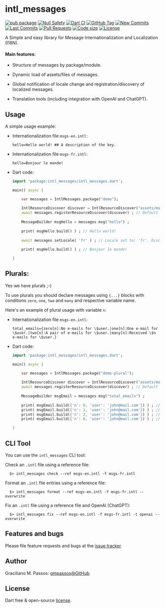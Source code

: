 # intl_messages

[![pub package](https://img.shields.io/pub/v/intl_messages.svg?logo=dart&logoColor=00b9fc)](https://pub.dartlang.org/packages/intl_messages)
[![Null Safety](https://img.shields.io/badge/null-safety-brightgreen)](https://dart.dev/null-safety)
[![Dart CI](https://github.com/gmpassos/intl_messages/actions/workflows/dart.yml/badge.svg?branch=master)](https://github.com/gmpassos/intl_messages/actions/workflows/dart.yml)
[![GitHub Tag](https://img.shields.io/github/v/tag/gmpassos/intl_messages?logo=git&logoColor=white)](https://github.com/gmpassos/intl_messages/releases)
[![New Commits](https://img.shields.io/github/commits-since/gmpassos/intl_messages/latest?logo=git&logoColor=white)](https://github.com/gmpassos/intl_messages/network)
[![Last Commits](https://img.shields.io/github/last-commit/gmpassos/intl_messages?logo=git&logoColor=white)](https://github.com/gmpassos/intl_messages/commits/master)
[![Pull Requests](https://img.shields.io/github/issues-pr/gmpassos/intl_messages?logo=github&logoColor=white)](https://github.com/gmpassos/intl_messages/pulls)
[![Code size](https://img.shields.io/github/languages/code-size/gmpassos/intl_messages?logo=github&logoColor=white)](https://github.com/gmpassos/intl_messages)
[![License](https://img.shields.io/github/license/gmpassos/intl_messages?logo=open-source-initiative&logoColor=green)](https://github.com/gmpassos/intl_messages/blob/master/LICENSE)


A Simple and easy library for Message Internationalization and Localization (I18N).

#### Main features:
 
- Structure of messages by package/module.

- Dynamic load of assets/files of messages.

- Global notification of locale change and registration/discovery of localized messages.

- Translation tools (including integration with OpenAI and ChatGPT).

## Usage

A simple usage example:


- Internationalization file `msgs-en.intl`:
    ```text
    hello=Hello world! ## A description of the key.
    ```

- Internationalization file `msgs-fr.intl`:
    ```text
    hello=Bonjour le monde!
    ```

- Dart code:
    ```dart
    import 'package:intl_messages/intl_messages.dart';
    
    main() async {
    
        var messages = IntlMessages.package("demo");
        
        IntlResourceDiscover discover = IntlResourceDiscover("assets/msgs-", ".intl") ;
        await messages.registerResourceDiscover(discover) ; // Default locale: 'en'. Discovered: assets/msgs-en.intl
        
        MessageBuilder msgHello = messages.msg("hello") ;
        
        print( msgHello.build() ) ; // Hello world!
        
        await messages.setLocale( 'fr' ) ; // Locale set to: 'fr'. Discovered: assets/msgs-fr.intl
        
        print( msgHello.build() ) ; // Bonjour le monde!
    
    }
    ```

## Plurals:

Yes we have plurals ;-)

To use plurals you should declare messages using `{...}` blocks with conditions `zero`, `one`, `two` and `many` and respective variable name.

Here's an example of plural usage with variable `n`:

- Internationalization file `msgs-en.intl`:
    ```text
    total_emails={zero[n]:No e-mails for \$user.|one[n]:One e-mail for \$user.|two[n]:A pair of e-mails for \$user.|many[n]:Received \$n e-mails for \$user.}
    ```

- Dart code:
    ```dart
    import 'package:intl_messages/intl_messages.dart';
    
    main() async {
    
        var messages = IntlMessages.package("demo-plural");
        
        IntlResourceDiscover discover = IntlResourceDiscover("assets/msgs-", ".intl") ;
        await messages.registerResourceDiscover(discover) ; // Default locale: 'en'. Discovered: assets/msgs-en.intl
        
        MessageBuilder msgEmail = messages.msg("total_emails") ;
        
        print( msgEmail.build({'n': 0, 'user': 'john@mail.com'}) ) ; // No e-mails for john@mail.com.
        print( msgEmail.build({'n': 1, 'user': 'john@mail.com'}) ) ; // One e-mail for john@mail.com.
        print( msgEmail.build({'n': 2, 'user': 'john@mail.com'}) ) ; // A pair of e-mails for john@mail.com.
        print( msgEmail.build({'n': 8, 'user': 'john@mail.com'}) ) ; // Received 8 e-mails for john@mail.com.
    
    }
    ```

## CLI Tool

You can use the `intl_messages` CLI tool:

Check an `.intl` file using a reference file:
```shell
  $> intl_messages check --ref msgs-en.intl -f msgs-fr.intl
```

Format an `.intl` file entries using a reference file:
```shell
  $> intl_messages format --ref msgs-en.intl -f msgs-fr.intl --overwrite
```
Fix an `.intl` file using a reference file and OpenAI (ChatGPT):
```shell
  $> intl_messages fix --ref msgs-en.intl -f msgs-fr.intl -t openai --overwrite
```

## Features and bugs

Please file feature requests and bugs at the [issue tracker][tracker].

[tracker]: https://github.com/gmpassos/intl_messages/issues

## Author

Graciliano M. Passos: [gmpassos@GitHub][github].

[github]: https://github.com/gmpassos

## License

Dart free & open-source [license](https://github.com/dart-lang/stagehand/blob/master/LICENSE).
